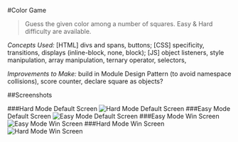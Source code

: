 #Color Game 

>Guess the given color among a number of squares. Easy & Hard difficulty are available.

_Concepts Used:_ [HTML] divs and spans, buttons; [CSS] specificity, transitions, displays (inline-block, none, block); [JS] object listeners, style manipulation, array manipulation, ternary operator, selectors,

_Improvements to Make:_ build in Module Design Pattern (to avoid namespace collisions), score counter, declare square as objects?

##Screenshots

###Hard Mode Default Screen
![Hard Mode Default Screen](https://github.com/cecdelr/ColtSteele_WebDevCourse/blob/master/Projects/ColorGame/Screenshot/img1.png)
###Easy Mode Default Screen
![Easy Mode Default Screen](https://github.com/cecdelr/ColtSteele_WebDevCourse/blob/master/Projects/ColorGame/Screenshot/img2.png)
###Easy Mode Win Screen
![Easy Mode Win Screen](https://github.com/cecdelr/ColtSteele_WebDevCourse/blob/master/Projects/ColorGame/Screenshot/img3.png)
###Hard Mode Win Screen
![Hard Mode Win Screen](https://github.com/cecdelr/ColtSteele_WebDevCourse/blob/master/Projects/ColorGame/Screenshot/img4.png)